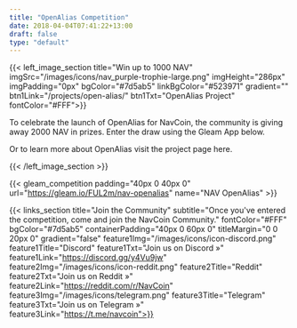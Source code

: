 ```yaml
---
title: "OpenAlias Competition"
date: 2018-04-04T07:41:22+13:00
draft: false
type: "default"
---
```


{{< left_image_section
    title="Win up to 1000 NAV"
    imgSrc="/images/icons/nav_purple-trophie-large.png"
    imgHeight="286px"
    imgPadding="0px"
    bgColor="#7d5ab5"
    linkBgColor="#523971"
    gradient=""
    btn1Link="/projects/open-alias/"
    btn1Txt="OpenAlias Project"
    fontColor="#FFF">}}
<p>To celebrate the launch of OpenAlias for NavCoin, the community is giving away 2000 NAV in prizes. Enter the draw using the Gleam App below.</p>
<p>Or to learn more about OpenAlias visit the project page here.</p>
{{< /left_image_section >}}

{{< gleam_competition
    padding="40px 0 40px 0"
    url="https://gleam.io/FUL2m/nav-openalias"
    name="NAV OpenAlias" >}}

{{< links_section
    title="Join the Community"
    subtitle="Once you've entered the competition, come and join the NavCoin Community."
    fontColor="#FFF"
    bgColor="#7d5ab5"
    containerPadding="40px 0 60px 0"
    titleMargin="0 0 20px 0"
    gradient="false"
    feature1Img="/images/icons/icon-discord.png"
    feature1Title="Discord"
    feature1Txt="Join us on Discord »"
    feature1Link="https://discord.gg/y4Vu9jw"
    feature2Img="/images/icons/icon-reddit.png"
    feature2Title="Reddit"
    feature2Txt="Join us on Reddit »"
    feature2Link="https://reddit.com/r/NavCoin"
    feature3Img="/images/icons/telegram.png"
    feature3Title="Telegram"
    feature3Txt="Join us on Telegram »"
    feature3Link="https://t.me/navcoin">}}
